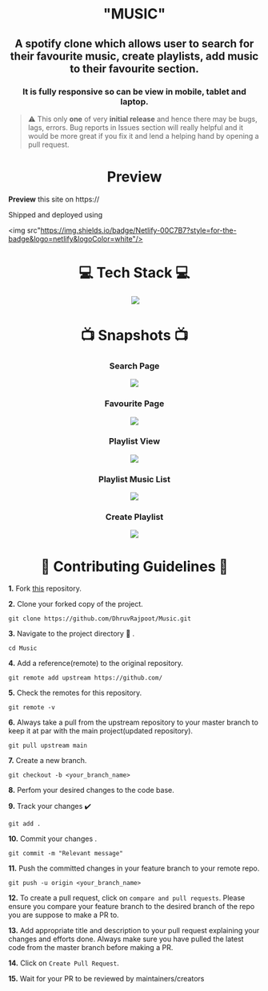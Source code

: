 <h1 align="center" > "MUSIC" </h1>
<h2 align="center"> A spotify clone which allows user to search for their favourite music, create playlists, add music to their favourite section. </h2>
<h3 align="center">It is fully responsive so can be view in mobile, tablet and laptop.</h3>

> ⚠️ This only **one** of very **__initial release__** and hence there may be bugs, lags, errors.
> Bug reports in Issues section will really helpful and it would be more great if you fix it and lend a helping hand by opening a pull request.

<div> <h1 align="center">  Preview </h1>
  <b>Preview</b> this site on https://
  
  Shipped and deployed using <p><img src"https://img.shields.io/badge/Netlify-00C7B7?style=for-the-badge&logo=netlify&logoColor=white"/></p>
</div>

<div class="tech_stack"> <h1 align="center"> 💻 Tech Stack 💻</h1>
  <div class="label" align="center" >
    <img src"https://img.shields.io/badge/React-20232A?style=for-the-badge&logo=react&logoColor=61DAFB"/>
    <img src"https://img.shields.io/badge/Redux-593D88?style=for-the-badge&logo=redux&logoColor=white"/>
    <img src="https://img.shields.io/badge/React_Router-CA4245?style=for-the-badge&logo=react-router&logoColor=white"/>
    <img src"https://img.shields.io/badge/TypeScript-007ACC?style=for-the-badge&logo=typescript&logoColor=white"/>
  </div>
</div>


<div class="img" align="center" >
  <h1 align="center">📺 Snapshots 📺</h1>
  
  <h3 align="center">Search Page</h3>
<p><img src="https://user-images.githubusercontent.com/96336670/232313712-fb1ab77c-aa4d-4483-8be0-1cbc33f73ff1.png"/></p>

  <h3 align="center">Favourite Page</h3>
   <p><img src="https://user-images.githubusercontent.com/96336670/232313392-41e98899-adb1-4975-b275-5103431771a1.png"/></p>

    
  <h3 align="center">Playlist View</h3>
<p><img src="https://user-images.githubusercontent.com/96336670/232313387-2f7de3ec-6b78-47ff-a7e5-ec204774e37c.png"/></p>


  <h3 align="center">Playlist Music List</h3>
 <p><img src="https://user-images.githubusercontent.com/96336670/232313379-8adb99fe-1947-4137-98f6-48270cbea373.png"/></p>

  <h3 align="center">Create Playlist</h3>
<p><img src="https://user-images.githubusercontent.com/96336670/232313372-d6c13cef-3ef7-474d-8fee-03b320017bee.png"/></p>

  </div>
  
<div class="contribute"> <h1 align="center"> 📌 Contributing Guidelines  📌</h1> 
  
**1.**  Fork [this]() repository.

**2.**  Clone your forked copy of the project.
```
git clone https://github.com/DhruvRajpoot/Music.git
```
**3.** Navigate to the project directory :file_folder: .
```
cd Music
```
**4.** Add a reference(remote) to the original repository.
```
git remote add upstream https://github.com/
```
**5.** Check the remotes for this repository.
```
git remote -v
```
**6.** Always take a pull from the upstream repository to your master branch to keep it at par with the main project(updated repository).
```
git pull upstream main
```
**7.** Create a new branch.
```
git checkout -b <your_branch_name>
```
**8.** Perfom your desired changes to the code base.


**9.** Track your changes :heavy_check_mark: 
```
git add . 
```
**10.** Commit your changes .
```
git commit -m "Relevant message"
```
**11.** Push the committed changes in your feature branch to your remote repo.
```
git push -u origin <your_branch_name>
```
**12.** To create a pull request, click on `compare and pull requests`. Please ensure you compare your feature branch to the desired branch of the repo you are suppose to make a PR to.

**13.** Add appropriate title and description to your pull request explaining your changes and efforts done. Always make sure you have pulled the latest code from the master branch before making a PR.

**14.** Click on `Create Pull Request`.
  
**15.** Wait for your PR to be reviewed by maintainers/creators

</div>
